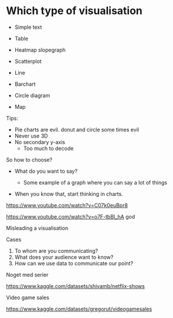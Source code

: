 # Which type of visualisation



- Simple text
- Table
- Heatmap slopegraph
- Scatterplot
- Line
- Barchart

- Circle diagram
- Map



Tips:

- Pie charts are evil. donut and circle some times evil
- Never use 3D
- No secondary y-axis
  - Too much to decode



So how to choose?

- What do you want to say?
  - Some example of a graph where you can say a lot of things

- When you know that, start thinking in charts. 

https://www.youtube.com/watch?v=C07k0euBpr8

https://www.youtube.com/watch?v=o7F-tbBl_hA god



Misleading a visualisation





Cases

1. To whom are you communicating?
2. What does your audience want to know?
3. How can we use data to communicate our point?



Noget med serier

https://www.kaggle.com/datasets/shivamb/netflix-shows



Video game sales

https://www.kaggle.com/datasets/gregorut/videogamesales
